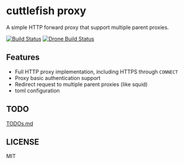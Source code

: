 # cuttlefish proxy

A simple HTTP forward proxy that support multiple parent proxies.

[![Build Status](https://travis-ci.org/sdvcrx/cuttlefish.svg?branch=master)](https://travis-ci.org/sdvcrx/cuttlefish)
[![Drone Build Status](https://drone.sdvcrx.com/api/badges/sdvcrx/spx/status.svg?branch=master)](https://drone.sdvcrx.com/sdvcrx/spx)

## Features

* Full HTTP proxy implementation, including HTTPS through `CONNECT`
* Proxy basic authentication support
* Redirect request to multiple parent proxies (like squid)
* toml configuration

## TODO

[TODOs.md](https://github.com/sdvcrx/cuttlefish/blob/master/TODOs.md)

## LICENSE

MIT
